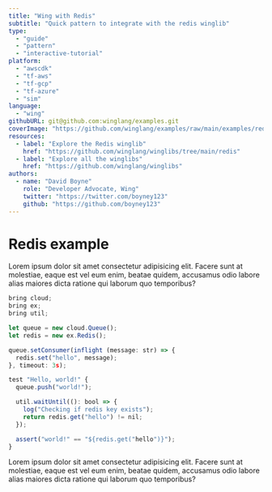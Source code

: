 ```yaml
---
title: "Wing with Redis"
subtitle: "Quick pattern to integrate with the redis winglib"
type: 
  - "guide"
  - "pattern"
  - "interactive-tutorial"
platform:
  - "awscdk"
  - "tf-aws"
  - "tf-gcp"
  - "tf-azure"
  - "sim"
language:
  - "wing"
githubURL: git@github.com:winglang/examples.git
coverImage: "https://github.com/winglang/examples/raw/main/examples/redis/diagram.png"
resources:
  - label: "Explore the Redis winglib"
    href: "https://github.com/winglang/winglibs/tree/main/redis"
  - label: "Explore all the winglibs"
    href: "https://github.com/winglang/winglibs"
authors:
  - name: "David Boyne"
    role: "Developer Advocate, Wing"
    twitter: "https://twitter.com/boyney123"
    github: "https://github.com/boyney123"
---
```


# Redis example

Lorem ipsum dolor sit amet consectetur adipisicing elit. Facere sunt at molestiae, eaque est vel eum enim, beatae quidem, accusamus odio labore alias maiores dicta ratione qui laborum quo temporibus?

```js
bring cloud;
bring ex;
bring util;

let queue = new cloud.Queue();
let redis = new ex.Redis();

queue.setConsumer(inflight (message: str) => {
  redis.set("hello", message);
}, timeout: 3s);

test "Hello, world!" {
  queue.push("world!");

  util.waitUntil((): bool => {
    log("Checking if redis key exists");
    return redis.get("hello") != nil;
  });

  assert("world!" == "${redis.get("hello")}");
}
```

Lorem ipsum dolor sit amet consectetur adipisicing elit. Facere sunt at molestiae, eaque est vel eum enim, beatae quidem, accusamus odio labore alias maiores dicta ratione qui laborum quo temporibus?
